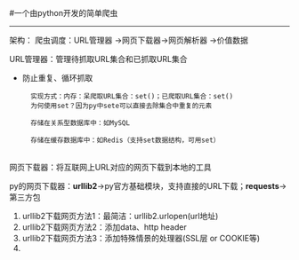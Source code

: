 #一个由python开发的简单爬虫


----------

架构：
爬虫调度：URL管理器  ->网页下载器->网页解析器  ->价值数据

URL管理器：管理待抓取URL集合和已抓取URL集合

- 防止重复、循环抓取

		实现方式：内存：呆爬取URL集合：set()；已爬取URL集合：set()
		为何使用set？因为py中sete可以直接去除集合中重复的元素

		存储在关系型数据库中：如MySQL

		存储在缓存数据库中：如Redis（支持set数据结构，可用set）

<br/>
网页下载器：将互联网上URL对应的网页下载到本地的工具

py的网页下载器：**urllib2**->py官方基础模块，支持直接的URL下载；**requests**->第三方包




1. urllib2下载网页方法1：最简洁：urllib2.urlopen(url地址)
2. urllib2下载网页方法2：添加data、http header
3. urllib2下载网页方法3：添加特殊情景的处理器(SSL层 or COOKIE等)
4. 
